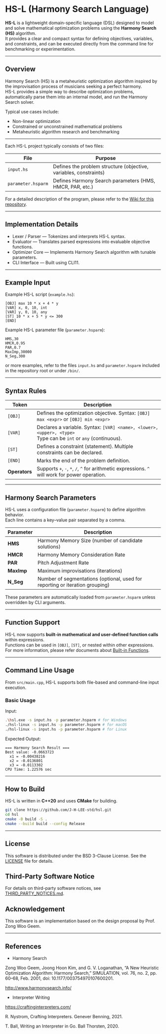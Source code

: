 # HS-L (Harmony Search Language)

**HS-L** is a lightweight domain-specific language (DSL) designed to model and solve mathematical optimization problems using the **Harmony Search (HS)** algorithm.  
It provides a clear and compact syntax for defining objectives, variables, and constraints, and can be executed directly from the command line for benchmarking or experimentation.

---

## Overview

Harmony Search (HS) is a metaheuristic optimization algorithm inspired by the improvisation process of musicians seeking a perfect harmony.  
HS-L provides a simple way to describe optimization problems, automatically parse them into an internal model, and run the Harmony Search solver.

Typical use cases include:
- Non-linear optimization
- Constrained or unconstrained mathematical problems
- Metaheuristic algorithm research and benchmarking

---

Each HS-L project typically consists of two files:

| File | Purpose |
|------|----------|
| `input.hs` | Defines the problem structure (objective, variables, constraints) |
| `parameter.hsparm` | Defines Harmony Search parameters (HMS, HMCR, PAR, etc.) |

For a detailed description of the program, please refer to the [Wiki for this repository](https://github.com/J-H-LEE-std/hsl/wiki).

---

## Implementation Details

* Lexer / Parser — Tokenizes and interprets HS-L syntax.
* Evaluator — Translates parsed expressions into evaluable objective functions.
* Optimizer Core — Implements Harmony Search algorithm with tunable parameters.
* CLI Interface — Built using CLI11.

---

## Example Input

Example HS-L script (`example.hs`):

```
[OBJ] max 10 * x + 4 * y
[VAR] x, 0, 10, int
[VAR] y, 0, 10, any
[ST] 10 * x + 5 * y <= 300
[END]
```

Example HS-L parameter file (`parameter.hsparm`):

```
HMS,30
HMCR,0.95
PAR,0.7
MaxImp,30000
N_Seg,300
```

or more examples, refer to the files `input.hs` and `parameter.hsparm` included in the repository root or under `/bin/`.

---

## Syntax Rules

| Token | Description |
|--------|-------------|
| `[OBJ]` | Defines the optimization objective. Syntax: `[OBJ] max <expr>` or `[OBJ] min <expr>` |
| `[VAR]` | Declares a variable. Syntax: `[VAR] <name>, <lower>, <upper>, <type>` <br>Type can be `int` or `any` (continuous). |
| `[ST]` | Defines a constraint (statement). Multiple constraints can be declared. |
| `[END]` | Marks the end of the problem definition. |
| **Operators** | Supports `+`, `-`, `*`, `/`, `^` for arithmetic expressions. `^` will work for power operation. |

---

##  Harmony Search Parameters

HS-L uses a configuration file (`parameter.hsparm`) to define algorithm behavior.  
Each line contains a key–value pair separated by a comma.

| Parameter | Description |
|------------|-------------|
| **HMS** | Harmony Memory Size (number of candidate solutions) |
| **HMCR** | Harmony Memory Consideration Rate |
| **PAR** | Pitch Adjustment Rate |
| **MaxImp** | Maximum improvisations (iterations) |
| **N_Seg** | Number of segmentations (optional, used for reporting or iteration grouping) |

These parameters are automatically loaded from `parameter.hsparm` unless overridden by CLI arguments.

---

## Function Support

HS-L now supports **built-in mathematical and user-defined function calls** within expressions.  
Functions can be used in `[OBJ]`, `[ST]`, or nested within other expressions.
For more information, please refer documents about [Built-in Functions](https://github.com/J-H-LEE-std/hsl/wiki/Built%E2%80%90in-Function).

---
## Command Line Usage

From `src/main.cpp`, HS-L supports both file-based and command-line input execution.

### Basic Usage

Input:
```bash
.\hsl.exe -s input.hs -p parameter.hsparm # for Windows
./hsl-linux -s input.hs -p parameter.hsparm # for macOS
./hsl-linux -s input.hs -p parameter.hsparm # for Linux
```
Expected Output:
```
=== Harmony Search Result ===
Best value: -0.0663723
  x1 = -0.00438216
  x2 = -0.0136801
  x3 = -0.0113302
CPU Time: 1.22576 sec
```

---
##  How to Build

HS-L is written in **C++20** and uses **CMake** for building.

```bash
git clone https://github.com/J-H-LEE-std/hsl.git
cd hsl
cmake -B build -S .
cmake --build build --config Release
```

---


## License
This software is distributed under the BSD 3-Clause License. See the [LICENSE](./LICENSE) file for details.

## Third-Party Software Notice
For details on third-party software notices, see [THIRD_PARTY_NOTICES.md](./THIRD_PARTY_NOTICES.md).

## Acknowledgement

This software is an implementation based on the design proposal by Prof. Zong Woo Geem.

---

## References
* Harmony Search

Zong Woo Geem, Joong Hoon Kim, and G. V. Loganathan, “A New Heuristic Optimization Algorithm: Harmony Search,” SIMULATION, vol. 76, no. 2, pp. 60–68, Feb. 2001, doi: 10.1177/003754970107600201.

http://www.harmonysearch.info/

* Interpreter Writing

https://craftinginterpreters.com/

R. Nystrom, Crafting Interpreters. Genever Benning, 2021.

T. Ball, Writing an Interpreter in Go. Ball Thorsten, 2020. 

